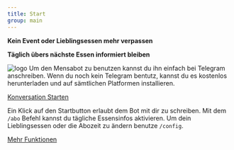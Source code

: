 ```yaml
---
title: Start
group: main
---
```


**Kein Event oder Lieblingsessen mehr verpassen**

**Täglich übers nächste Essen informiert bleiben**


![logo](logo.png)
Um den Mensabot zu benutzen kannst du ihn einfach bei Telegram anschreiben. Wenn du noch kein Telegram bentutz, kannst du es kostenlos herunterladen und auf sämtlichen Platformen installieren.

[Konversation Starten](https://telegram.me/botaufgruenkohl_bot)

Ein Klick auf den Startbutton erlaubt dem Bot mit dir zu schreiben. Mit dem `/abo` Befehl kannst du tägliche  Essensinfos aktivieren. Um dein Lieblingsessen oder die Abozeit zu ändern benutze `/config`. 

[Mehr Funktionen](functions.md)
